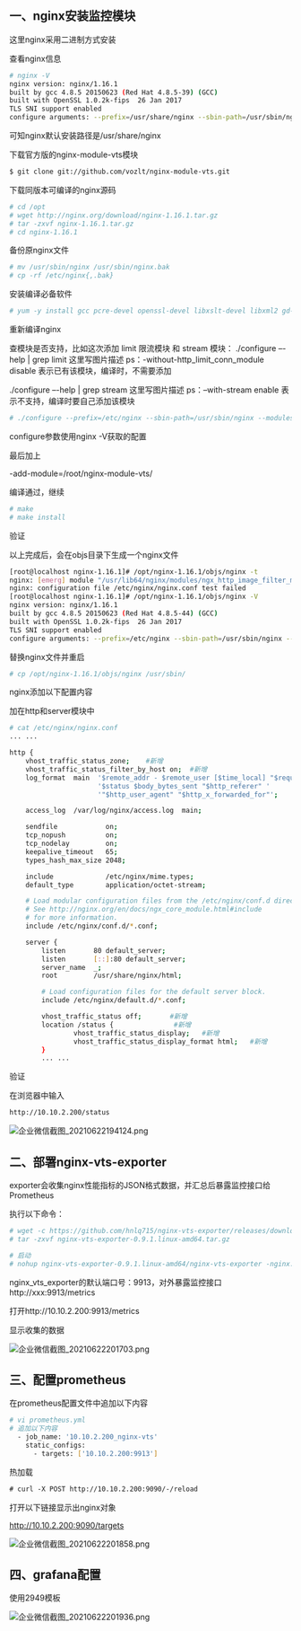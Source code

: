 ## 一、nginx安装监控模块

这里nginx采用二进制方式安装

查看nginx信息

```bash
# nginx -V
nginx version: nginx/1.16.1
built by gcc 4.8.5 20150623 (Red Hat 4.8.5-39) (GCC) 
built with OpenSSL 1.0.2k-fips  26 Jan 2017
TLS SNI support enabled
configure arguments: --prefix=/usr/share/nginx --sbin-path=/usr/sbin/nginx --modules-path=/usr/lib64/nginx/modules --conf-path=/etc/nginx/nginx.conf --error-log-path=/var/log/nginx/error.log --http-log-path=/var/log/nginx/access.log --http-client-body-temp-path=/var/lib/nginx/tmp/client_body --http-proxy-temp-path=/var/lib/nginx/tmp/proxy --http-fastcgi-temp-path=/var/lib/nginx/tmp/fastcgi --http-uwsgi-temp-path=/var/lib/nginx/tmp/uwsgi --http-scgi-temp-path=/var/lib/nginx/tmp/scgi --pid-path=/run/nginx.pid --lock-path=/run/lock/subsys/nginx --user=nginx --group=nginx --with-file-aio --with-ipv6 --with-http_ssl_module --with-http_v2_module --with-http_realip_module --with-stream_ssl_preread_module --with-http_addition_module --with-http_xslt_module=dynamic --with-http_image_filter_module=dynamic --with-http_sub_module --with-http_dav_module --with-http_flv_module --with-http_mp4_module --with-http_gunzip_module --with-http_gzip_static_module --with-http_random_index_module --with-http_secure_link_module --with-http_degradation_module --with-http_slice_module --with-http_stub_status_module --with-http_perl_module=dynamic --with-http_auth_request_module --with-mail=dynamic --with-mail_ssl_module --with-pcre --with-pcre-jit --with-stream=dynamic --with-stream_ssl_module --with-google_perftools_module --with-debug --with-cc-opt='-O2 -g -pipe -Wall -Wp,-D_FORTIFY_SOURCE=2 -fexceptions -fstack-protector-strong --param=ssp-buffer-size=4 -grecord-gcc-switches -specs=/usr/lib/rpm/redhat/redhat-hardened-cc1 -m64 -mtune=generic' --with-ld-opt='-Wl,-z,relro -specs=/usr/lib/rpm/redhat/redhat-hardened-ld -Wl,-E'
```

可知nginx默认安装路径是/usr/share/nginx



下载官方版的nginx-module-vts模块

```bash
$ git clone git://github.com/vozlt/nginx-module-vts.git
```



下载同版本可编译的nginx源码

```bash
# cd /opt
# wget http://nginx.org/download/nginx-1.16.1.tar.gz  
# tar -zxvf nginx-1.16.1.tar.gz 
# cd nginx-1.16.1
```





备份原nginx文件

```bash
# mv /usr/sbin/nginx /usr/sbin/nginx.bak
# cp -rf /etc/nginx{,.bak}
```



安装编译必备软件

```bash
# yum -y install gcc pcre-devel openssl-devel libxslt-devel libxml2 gd-devel geoip-devel perl-devel perl-ExtUtils-Embed
```





重新编译nginx

  查模块是否支持，比如这次添加 limit 限流模块 和 stream 模块：
./configure –-help | grep limit
这里写图片描述
ps：-without-http_limit_conn_module disable 表示已有该模块，编译时，不需要添加

./configure –-help | grep stream
这里写图片描述
ps：–with-stream enable 表示不支持，编译时要自己添加该模块  

```bash
# ./configure --prefix=/etc/nginx --sbin-path=/usr/sbin/nginx --modules-path=/usr/lib64/nginx/modules --conf-path=/etc/nginx/nginx.conf --error-log-path=/var/log/nginx/error.log --http-log-path=/var/log/nginx/access.log --pid-path=/var/run/nginx.pid --lock-path=/var/run/nginx.lock --http-client-body-temp-path=/var/cache/nginx/client_temp --http-proxy-temp-path=/var/cache/nginx/proxy_temp --http-fastcgi-temp-path=/var/cache/nginx/fastcgi_temp --http-uwsgi-temp-path=/var/cache/nginx/uwsgi_temp --http-scgi-temp-path=/var/cache/nginx/scgi_temp --user=nginx --group=nginx --with-compat --with-file-aio --with-threads --with-http_addition_module --with-http_auth_request_module --with-http_dav_module --with-http_flv_module --with-http_gunzip_module --with-http_gzip_static_module --with-http_mp4_module --with-http_perl_module=dynamic --with-http_random_index_module --with-http_realip_module --with-http_secure_link_module --with-http_slice_module --with-http_ssl_module --with-http_stub_status_module --with-http_sub_module --with-http_v2_module --with-http_image_filter_module=dynamic --with-mail --with-mail_ssl_module --with-stream --with-stream_realip_module --with-stream_ssl_module --with-stream_ssl_preread_module --with-cc-opt='-O2 -g -pipe -Wall -Wp,-D_FORTIFY_SOURCE=2 -fexceptions -fstack-protector-strong --param=ssp-buffer-size=4 -grecord-gcc-switches -m64 -mtune=generic -fPIC' --with-ld-opt='-Wl,-z,relro -Wl,-z,now -pie' --add-module=/root/nginx-module-vts/
```

configure参数使用nginx -V获取的配置

最后加上

-add-module=/root/nginx-module-vts/



编译通过，继续

```bash
# make
# make install
```



验证

以上完成后，会在objs目录下生成一个nginx文件

```bash
[root@localhost nginx-1.16.1]# /opt/nginx-1.16.1/objs/nginx -t
nginx: [emerg] module "/usr/lib64/nginx/modules/ngx_http_image_filter_module.so" is not binary compatible in /usr/share/nginx/modules/mod-http-image-filter.conf:1
nginx: configuration file /etc/nginx/nginx.conf test failed
[root@localhost nginx-1.16.1]# /opt/nginx-1.16.1/objs/nginx -V
nginx version: nginx/1.16.1
built by gcc 4.8.5 20150623 (Red Hat 4.8.5-44) (GCC) 
built with OpenSSL 1.0.2k-fips  26 Jan 2017
TLS SNI support enabled
configure arguments: --prefix=/etc/nginx --sbin-path=/usr/sbin/nginx --modules-path=/usr/lib64/nginx/modules --conf-path=/etc/nginx/nginx.conf --error-log-path=/var/log/nginx/error.log --http-log-path=/var/log/nginx/access.log --pid-path=/var/run/nginx.pid --lock-path=/var/run/nginx.lock --http-client-body-temp-path=/var/cache/nginx/client_temp --http-proxy-temp-path=/var/cache/nginx/proxy_temp --http-fastcgi-temp-path=/var/cache/nginx/fastcgi_temp --http-uwsgi-temp-path=/var/cache/nginx/uwsgi_temp --http-scgi-temp-path=/var/cache/nginx/scgi_temp --user=nginx --group=nginx --with-compat --with-file-aio --with-threads --with-http_addition_module --with-http_auth_request_module --with-http_dav_module --with-http_flv_module --with-http_gunzip_module --with-http_gzip_static_module --with-http_mp4_module --with-http_random_index_module --with-http_realip_module --with-http_secure_link_module --with-http_slice_module --with-http_ssl_module --with-http_stub_status_module --with-http_sub_module --with-http_v2_module --with-mail --with-mail_ssl_module --with-stream --with-stream_realip_module --with-stream_ssl_module --with-stream_ssl_preread_module --with-cc-opt='-O2 -g -pipe -Wall -Wp,-D_FORTIFY_SOURCE=2 -fexceptions -fstack-protector-strong --param=ssp-buffer-size=4 -grecord-gcc-switches -m64 -mtune=generic -fPIC' --with-ld-opt='-Wl,-z,relro -Wl,-z,now -pie' --add-module=/root/nginx-module-vts/
```





替换nginx文件并重启

```bash
# cp /opt/nginx-1.16.1/objs/nginx /usr/sbin/
```







nginx添加以下配置内容

加在http和server模块中

```bash
# cat /etc/nginx/nginx.conf
... ...

http {
    vhost_traffic_status_zone;    #新增
    vhost_traffic_status_filter_by_host on;  #新增
    log_format  main  '$remote_addr - $remote_user [$time_local] "$request" '
                      '$status $body_bytes_sent "$http_referer" '
                      '"$http_user_agent" "$http_x_forwarded_for"';

    access_log  /var/log/nginx/access.log  main;

    sendfile            on;
    tcp_nopush          on;
    tcp_nodelay         on;
    keepalive_timeout   65;
    types_hash_max_size 2048;

    include             /etc/nginx/mime.types;
    default_type        application/octet-stream;

    # Load modular configuration files from the /etc/nginx/conf.d directory.
    # See http://nginx.org/en/docs/ngx_core_module.html#include
    # for more information.
    include /etc/nginx/conf.d/*.conf;

    server {
        listen       80 default_server;
        listen       [::]:80 default_server;
        server_name  _;
        root         /usr/share/nginx/html;

        # Load configuration files for the default server block.
        include /etc/nginx/default.d/*.conf;

        vhost_traffic_status off;       #新增                 
        location /status {               #新增
                vhost_traffic_status_display;   #新增
                vhost_traffic_status_display_format html;   #新增
        }
        ... ...
```





验证

在浏览器中输入

```html
http://10.10.2.200/status
```

![企业微信截图_20210622194124.png](http://ww1.sinaimg.cn/large/007Xg1efgy1grra42pwkgj60vw0bfmxp02.jpg)





## 二、部署nginx-vts-exporter

exporter会收集nginx性能指标的JSON格式数据，并汇总后暴露监控接口给Prometheus



执行以下命令：

```bash
# wget -c https://github.com/hnlq715/nginx-vts-exporter/releases/download/v0.9.1/nginx-vts-exporter-0.9.1.linux-amd64.tar.gz
# tar -zxvf nginx-vts-exporter-0.9.1.linux-amd64.tar.gz 

# 启动
# nohup nginx-vts-exporter-0.9.1.linux-amd64/nginx-vts-exporter -nginx.scrape_timeout 10 -nginx.scrape_uri http://10.10.2.200/status/format/json &

```

nginx_vts_exporter的默认端口号：9913，对外暴露监控接口http://xxx:9913/metrics

打开http://10.10.2.200:9913/metrics

显示收集的数据

![企业微信截图_20210622201703.png](http://ww1.sinaimg.cn/large/007Xg1efgy1grrb4ystwuj60yn0r10u302.jpg)

## 三、配置prometheus

在prometheus配置文件中追加以下内容

```bash
# vi prometheus.yml 
# 追加以下内容
  - job_name: '10.10.2.200_nginx-vts'
    static_configs:
      - targets: ['10.10.2.200:9913']
```

热加载 

```html
# curl -X POST http://10.10.2.200:9090/-/reload
```



打开以下链接显示出nginx对象

http://10.10.2.200:9090/targets

![企业微信截图_20210622201858.png](http://ww1.sinaimg.cn/large/007Xg1efgy1grrb6yi2utj616v0baaam02.jpg)





## 四、grafana配置

使用2949模板

![企业微信截图_20210622201936.png](http://ww1.sinaimg.cn/large/007Xg1efgy1grrb7l5ocbj61ev0qzq5m02.jpg)